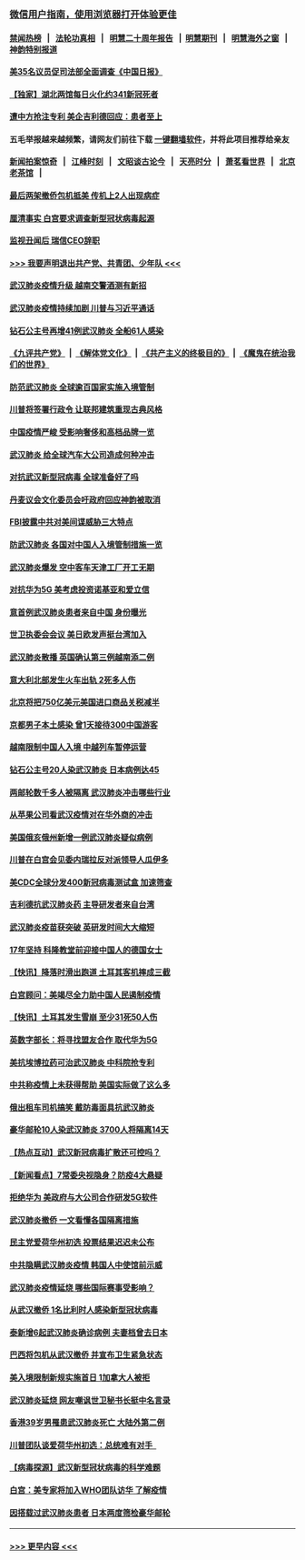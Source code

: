 ### [微信用户指南，使用浏览器打开体验更佳](https://github.com/gfw-breaker/banned-news1/blob/master/indexes/wechat-guide.md?t=0)
#### [禁闻热榜](热点新闻.md?t=0)  &nbsp;&nbsp;|&nbsp;&nbsp; [法轮功真相](https://github.com/gfw-breaker/truth/blob/master/README.md?t=0) &nbsp;&nbsp;|&nbsp;&nbsp; [明慧二十周年报告](https://github.com/gfw-breaker/mh-reports/blob/master/README.md?t=0) &nbsp;&nbsp;|&nbsp;&nbsp;[明慧期刊](https://github.com/gfw-breaker/mh-qikan) &nbsp;&nbsp;|&nbsp;&nbsp; [明慧海外之窗](https://github.com/gfw-breaker/mh-news/blob/master/README.md?t=0) &nbsp;&nbsp;|&nbsp;&nbsp; [神韵特别报道](https://github.com/gfw-breaker/mh-news/blob/master/shenyun.md?t=0)
#### [美35名议员促司法部全面调查《中国日报》](../pages/nsc418/n11852435.md?t=02080333) 
#### [【独家】湖北两馆每日火化约341新冠死者](../pages/nsc418/n11845444.md?t=02080333) 
#### [遭中方抢注专利 美企吉利德回应：患者至上](../pages/nsc418/n11852037.md?t=02080333) 
#### 五毛举报越来越频繁，请网友们前往下载 [一键翻墙软件](https://github.com/gfw-breaker/ssr-accounts)，并将此项目推荐给亲友
#### [新闻拍案惊奇](https://github.com/gfw-breaker/banned-news1/blob/master/pages/link4.md) &nbsp;&nbsp;|&nbsp;&nbsp; [江峰时刻](https://github.com/gfw-breaker/banned-news1/blob/master/pages/link4.md) &nbsp;&nbsp;|&nbsp;&nbsp; [文昭谈古论今](https://github.com/gfw-breaker/banned-news1/blob/master/pages/link4.md) &nbsp;&nbsp;|&nbsp;&nbsp; [天亮时分](https://github.com/gfw-breaker/banned-news1/blob/master/pages/link4.md) &nbsp;&nbsp;|&nbsp;&nbsp; [萧茗看世界](https://github.com/gfw-breaker/banned-news1/blob/master/pages/link4.md) &nbsp;&nbsp;|&nbsp;&nbsp; [北京老茶馆](https://github.com/gfw-breaker/banned-news1/blob/master/pages/link4.md) &nbsp;&nbsp;|&nbsp;&nbsp; 
#### [最后两架撤侨包机抵美 传机上2人出现病症](../pages/nsc418/n11852173.md?t=02080333) 
#### [厘清事实 白宫要求调查新型冠状病毒起源](../pages/nsc418/n11852106.md?t=02080333) 
#### [监视丑闻后 瑞信CEO辞职](../pages/nsc418/n11852127.md?t=02080333) 
#### [>>> 我要声明退出共产党、共青团、少年队 <<<](https://github.com/begood0513/goodnews/blob/master/quit/letter.md) 
#### [武汉肺炎疫情升级 越南交警酒测有新招](../pages/nsc418/n11851632.md?t=02080333) 
#### [武汉肺炎疫情持续加剧 川普与习近平通话](../pages/nsc418/n11851613.md?t=02080333) 
#### [钻石公主号再增41例武汉肺炎 全船61人感染](../pages/nsc418/n11850401.md?t=02080333) 
#### [《九评共产党》](https://github.com/begood0513/9ping.md/blob/master/README.md) &nbsp;|&nbsp; [《解体党文化》](../../../../jtdwh.md/blob/master/README.md)  &nbsp;|&nbsp; [《共产主义的终极目的》](../../../../gczydzjmd.md/blob/master/README.md) &nbsp;|&nbsp; [《魔鬼在统治我们的世界》](../../../../mgztzwmdsj.md/blob/master/README.md) 
#### [防范武汉肺炎 全球逾百国家实施入境管制](../pages/nsc418/n11850557.md?t=02080333) 
#### [川普将签署行政令 让联邦建筑重现古典风格](../pages/nsc418/n11850654.md?t=02080333) 
#### [中国疫情严峻 受影响奢侈和高档品牌一览](../pages/nsc418/n11850319.md?t=02080333) 
#### [武汉肺炎 给全球汽车大公司造成何种冲击](../pages/nsc418/n11850056.md?t=02080333) 
#### [对抗武汉新型冠病毒 全球准备好了吗](../pages/nsc418/n11850142.md?t=02080333) 
#### [丹麦议会文化委员会吁政府回应神韵被取消](../pages/nsc418/n11849312.md?t=02080333) 
#### [FBI披露中共对美间谍威胁三大特点](../pages/nsc418/n11849700.md?t=02080333) 
#### [防武汉肺炎 各国对中国人入境管制措施一览](../pages/nsc418/n11838726.md?t=02080333) 
#### [武汉肺炎爆发 空中客车天津工厂开工无期](../pages/nsc418/n11849634.md?t=02080333) 
#### [对抗华为5G 美考虑投资诺基亚和爱立信](../pages/nsc418/n11849510.md?t=02080333) 
#### [意首例武汉肺炎患者来自中国 身份曝光](../pages/nsc418/n11849454.md?t=02080333) 
#### [世卫执委会会议 美日欧发声挺台湾加入](../pages/nsc418/n11849433.md?t=02080333) 
#### [武汉肺炎散播 英国确认第三例越南添二例](../pages/nsc418/n11849439.md?t=02080333) 
#### [意大利北部发生火车出轨 2死多人伤](../pages/nsc418/n11848999.md?t=02080333) 
#### [北京将把750亿美元美国进口商品关税减半](../pages/nsc418/n11848896.md?t=02080333) 
#### [京都男子本土感染 曾1天接待300中国游客](../pages/nsc418/n11848641.md?t=02080333) 
#### [越南限制中国人入境 中越列车暂停运营](../pages/nsc418/n11847844.md?t=02080333) 
#### [钻石公主号20人染武汉肺炎 日本病例达45](../pages/nsc418/n11847823.md?t=02080333) 
#### [两邮轮数千多人被隔离 武汉肺炎冲击哪些行业](../pages/nsc418/n11847456.md?t=02080333) 
#### [从苹果公司看武汉疫情对在华外商的冲击](../pages/nsc418/n11847586.md?t=02080333) 
#### [美国俄亥俄州新增一例武汉肺炎疑似病例](../pages/nsc418/n11847714.md?t=02080333) 
#### [川普在白宫会见委内瑞拉反对派领导人瓜伊多](../pages/nsc418/n11847391.md?t=02080333) 
#### [美CDC全球分发400新冠病毒测试盒 加速筛查](../pages/nsc418/n11847260.md?t=02080333) 
#### [吉利德抗武汉肺炎药 主导研发者来自台湾](../pages/nsc418/n11847064.md?t=02080333) 
#### [武汉肺炎疫苗获突破 英研发时间大大缩短](../pages/nsc418/n11846915.md?t=02080333) 
#### [17年坚持 科隆教堂前迎接中国人的德国女士](../pages/nsc418/n11846781.md?t=02080333) 
#### [【快讯】降落时滑出跑道 土耳其客机摔成三截](../pages/nsc418/n11847021.md?t=02080333) 
#### [白宫顾问：美竭尽全力助中国人民遏制疫情](../pages/nsc418/n11846756.md?t=02080333) 
#### [【快讯】土耳其发生雪崩 至少31死50人伤](../pages/nsc418/n11846680.md?t=02080333) 
#### [英数字部长：将寻找盟友合作 取代华为5G](../pages/nsc418/n11846485.md?t=02080333) 
#### [美抗埃博拉药可治武汉肺炎 中科院抢专利](../pages/nsc418/n11846409.md?t=02080333) 
#### [中共称疫情上未获得帮助 美国实际做了这么多](../pages/nsc418/n11846008.md?t=02080333) 
#### [俄出租车司机搞笑 戴防毒面具抗武汉肺炎](../pages/nsc418/n11845703.md?t=02080333) 
#### [豪华邮轮10人染武汉肺炎 3700人将隔离14天](../pages/nsc418/n11845543.md?t=02080333) 
#### [【热点互动】武汉新冠病毒扩散还可控吗？](../pages/nsc418/n11844750.md?t=02080333) 
#### [【新闻看点】7常委央视隐身？防疫4大悬疑](../pages/nsc418/n11844611.md?t=02080333) 
#### [拒绝华为 美政府与大公司合作研发5G软件](../pages/nsc418/n11844625.md?t=02080333) 
#### [武汉肺炎撤侨 一文看懂各国隔离措施](../pages/nsc418/n11844216.md?t=02080333) 
#### [民主党爱荷华州初选 投票结果迟迟未公布](../pages/nsc418/n11844207.md?t=02080333) 
#### [中共隐瞒武汉肺炎疫情 韩国人中使馆前示威](../pages/nsc418/n11844084.md?t=02080333) 
#### [武汉肺炎疫情延烧 哪些国际赛事受影响？](../pages/nsc418/n11843958.md?t=02080333) 
#### [从武汉撤侨 1名比利时人感染新型冠状病毒](../pages/nsc418/n11843977.md?t=02080333) 
#### [泰新增6起武汉肺炎确诊病例 夫妻档曾去日本](../pages/nsc418/n11843900.md?t=02080333) 
#### [巴西将包机从武汉撤侨 并宣布卫生紧急状态](../pages/nsc418/n11843418.md?t=02080333) 
#### [美入境限制新规实施首日 1加拿大人被拒](../pages/nsc418/n11843058.md?t=02080333) 
#### [武汉肺炎延烧 网友嘲讽世卫秘书长挺中名言录](../pages/nsc418/n11843056.md?t=02080333) 
#### [香港39岁男罹患武汉肺炎死亡 大陆外第二例](../pages/nsc418/n11843026.md?t=02080333) 
#### [川普团队谈爱荷华州初选：总统难有对手  ](../pages/nsc418/n11842867.md?t=02080333) 
#### [【病毒探源】武汉新型冠状病毒的科学难题](../pages/nsc418/n11842176.md?t=02080333) 
#### [白宫：美专家将加入WHO团队访华 了解疫情](../pages/nsc418/n11842198.md?t=02080333) 
#### [因搭载过武汉肺炎患者 日本两度筛检豪华邮轮](../pages/nsc418/n11842447.md?t=02080333) 

----
#### [ >>> 更早内容 <<< ](../indexes/nsc418-earlier.md)
